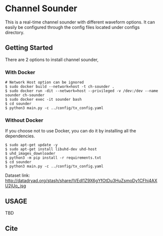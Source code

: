 # Channel Sounder

This is a real-time channel sounder with different waveform options. It can easily be configured through the config files located under configs directory. 

## Getting Started

There are 2 options to install channel sounder,

### With Docker

```
# Network Host option can be ignored
$ sudo docker build --network=host -t ch-sounder .
$ sudo docker run -dit --network=host --privileged -v /dev:/dev --name sounder ch-sounder
$ sudo docker exec -it sounder bash
$ cd sounder
$ python3 main.py -c ../config/tx_config.yaml 

```

### Without Docker

If you choose not to use Docker, you can do it by installing all the dependencies. 
 
```
$ sudo apt-get update -y 
$ sudo apt-get install libuhd-dev uhd-host
$ uhd_images_downloader
$ python3 -m pip install -r requirements.txt
$ cd sounder
$ python3 main.py -c ../config/tx_config.yaml 

```

Dataset link:  http://datadryad.org/stash/share/IVEdI1Z9X6gYfOtDu3HuZsmoDy1CFhi4AXU2jUo_jsg

## USAGE 

TBD

## Cite 
